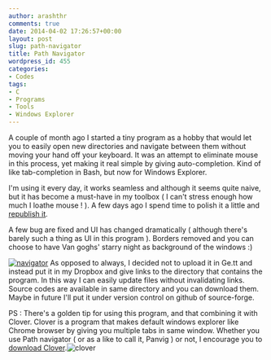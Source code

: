 ```yaml
---
author: arashthr
comments: true
date: 2014-04-02 17:26:57+00:00
layout: post
slug: path-navigator
title: Path Navigator
wordpress_id: 455
categories:
- Codes
tags:
- C
- Programs
- Tools
- Windows Explorer
---
```


A couple of month ago I started a tiny program as a hobby that would let you to easily open new directories and navigate between them without moving your hand off your keyboard. It was an attempt to eliminate mouse in this process, yet making it real simple by giving auto-completion. Kind of like tab-completion in Bash, but now for Windows Explorer.

I'm using it every day, it works seamless and although it seems quite naive, but it has become a must-have in my toolbox ( I can't stress enough how much I loathe mouse ! ). A few days ago I spend time to polish it a little and [republish it](http://bit.ly/1j03s71).

A few bug are fixed and UI has changed dramatically ( although there's barely such a thing as UI in this program ). Borders removed and you can choose to have Van goghs' starry night as background of the windows :)

[![navigator](http://arashtaher.files.wordpress.com/2014/04/navigator.png?w=604)](http://arashtaher.files.wordpress.com/2014/04/navigator.png)
As opposed to always, I decided not to upload it in Ge.tt and instead put it in my Dropbox and give links to the directory that contains the program. In this way I can easily update files without invalidating links.
Source codes are available in same directory and you can download them. Maybe in future I'll put it under version control on github of source-forge.

PS : There's a golden tip for using this program, and that combining it with Clover. Clover is a program that makes default windows explorer like Chrome browser by giving you multiple tabs in same window. Whether you use Path navigator ( or as a like to call it, Panvig ) or not, I encourage you to [download Clover](http://ejie.me/).![clover](http://arashtaher.files.wordpress.com/2014/04/clover.png)
